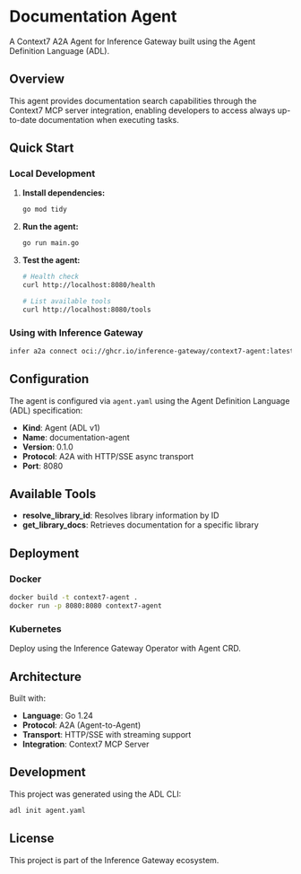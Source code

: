 # Documentation Agent

A Context7 A2A Agent for Inference Gateway built using the Agent Definition Language (ADL).

## Overview

This agent provides documentation search capabilities through the Context7 MCP server integration, enabling developers to access always up-to-date documentation when executing tasks.

## Quick Start

### Local Development

1. **Install dependencies:**
   ```bash
   go mod tidy
   ```

2. **Run the agent:**
   ```bash
   go run main.go
   ```

3. **Test the agent:**
   ```bash
   # Health check
   curl http://localhost:8080/health
   
   # List available tools
   curl http://localhost:8080/tools
   ```

### Using with Inference Gateway

```bash
infer a2a connect oci://ghcr.io/inference-gateway/context7-agent:latest
```

## Configuration

The agent is configured via `agent.yaml` using the Agent Definition Language (ADL) specification:

- **Kind**: Agent (ADL v1)
- **Name**: documentation-agent
- **Version**: 0.1.0
- **Protocol**: A2A with HTTP/SSE async transport
- **Port**: 8080

## Available Tools

- **resolve_library_id**: Resolves library information by ID
- **get_library_docs**: Retrieves documentation for a specific library

## Deployment

### Docker

```bash
docker build -t context7-agent .
docker run -p 8080:8080 context7-agent
```

### Kubernetes

Deploy using the Inference Gateway Operator with Agent CRD.

## Architecture

Built with:
- **Language**: Go 1.24
- **Protocol**: A2A (Agent-to-Agent)
- **Transport**: HTTP/SSE with streaming support
- **Integration**: Context7 MCP Server

## Development

This project was generated using the ADL CLI:

```bash
adl init agent.yaml
```

## License

This project is part of the Inference Gateway ecosystem.